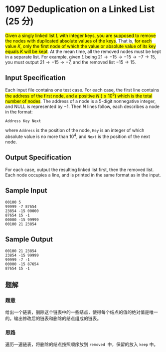 # 1097 Deduplication on a Linked List (25 分)

<mark>Given a singly linked list $L$ with integer keys, you are supposed to remove the nodes with duplicated absolute values of the keys</mark>. That is, <mark>for each value $K$, only the first node of which the value or absolute value of its key equals $K$ will be kept</mark>. At the mean time, all the removed nodes must be kept in a separate list. For example, given $L$ being $21→-15→-15→-7→15$, you must output $21→-15→-7$, and the removed list $-15→15$.

## Input Specification

Each input file contains one test case. For each case, the first line contains <mark>the address of the first node, and a positive $N \ (≤10^5)$ which is the total number of nodes</mark>. The address of a node is a 5-digit nonnegative integer, and NULL is represented by −1.
Then $N$ lines follow, each describes a node in the format:

    Address Key Next

where `Address` is the position of the node, `Key` is an integer of which absolute value is no more than $10^4$, and `Next` is the position of the next node.

## Output Specification

For each case, output the resulting linked list first, then the removed list. Each node occupies a line, and is printed in the same format as in the input.

## Sample Input

    00100 5
    99999 -7 87654
    23854 -15 00000
    87654 15 -1
    00000 -15 99999
    00100 21 23854

## Sample Output

    00100 21 23854
    23854 -15 99999
    99999 -7 -1
    00000 -15 87654
    87654 15 -1

## 题解

### 题意

给出一个链表，删除这个链表中的一些结点，使得每个结点的值的绝对值是唯一的。输出修改后的链表和删除的结点组成的链表。

### 思路

遍历一遍链表，将删除的结点按照顺序放到 `removed`  中，保留的放入 `keep` 中。

